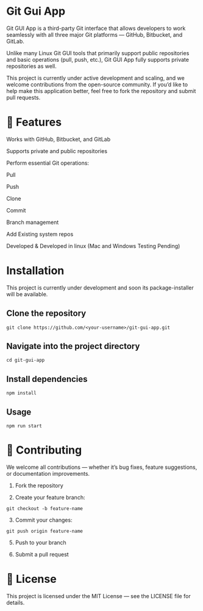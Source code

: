 
# Git Gui App
Git GUI App is a third-party Git interface that allows developers to work seamlessly with all three major Git platforms — GitHub, Bitbucket, and GitLab.

Unlike many Linux Git GUI tools that primarily support public repositories and basic operations (pull, push, etc.), Git GUI App fully supports private repositories as well.

This project is currently under active development and scaling, and we welcome contributions from the open-source community. If you’d like to help make this application better, feel free to fork the repository and submit pull requests.

# 🚀 Features

Works with GitHub, Bitbucket, and GitLab

Supports private and public repositories

Perform essential Git operations:

Pull

Push

Clone

Commit

Branch management

Add Existing system repos

Developed & Developed in linux (Mac and Windows Testing Pending)

# Installation
This project is currently under development and soon its package-installer will be available.

## Clone the repository
`git clone https://github.com/<your-username>/git-gui-app.git`

## Navigate into the project directory
`cd git-gui-app`

## Install dependencies
`npm install`

## Usage
`npm run start`

# 🤝 Contributing

We welcome all contributions — whether it’s bug fixes, feature suggestions, or documentation improvements.

1. Fork the repository

2. Create your feature branch:

`git checkout -b feature-name`

3. Commit your changes:

`git push origin feature-name`

5. Push to your branch

4. Submit a pull request

# 📜 License

This project is licensed under the MIT License — see the LICENSE file for details.
